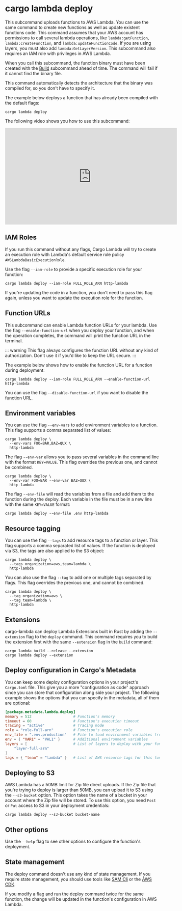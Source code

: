 # cargo lambda deploy

This subcommand uploads functions to AWS Lambda. You can use the same command to create new functions as well as update existent functions code. This command assumes that your AWS account has permissions to call several lambda operations, like `lambda:getFunction`, `lambda:createFunction`, and `lambda:updateFunctionCode`. If you are using layers, you must also add `lambda:GetLayerVersion`. This subcommand also requires an IAM role with privileges in AWS Lambda.

When you call this subcommand, the function binary must have been created with the [Build](/commands/build) subcommand ahead of time. The command will fail if it cannot find the binary file.

This command automatically detects the architecture that the binary was compiled for, so you don't have to specify it.

The example below deploys a function that has already been compiled with the default flags:

```
cargo lambda deploy
```

The following video shows you how to use this subcommand:

<iframe width="560" height="315" src="https://www.youtube.com/embed/ICUSfTorBnI" title="YouTube video player" frameborder="0" allow="accelerometer; autoplay; clipboard-write; encrypted-media; gyroscope; picture-in-picture; web-share" allowfullscreen></iframe>

## IAM Roles

If you run this command without any flags, Cargo Lambda will try to create an execution role with Lambda's default service role policy `AWSLambdaBasicExecutionRole`.

Use the flag `--iam-role` to provide a specific execution role for your function:

```
cargo lambda deploy --iam-role FULL_ROLE_ARN http-lambda
```

If you're updating the code in a function, you don't need to pass this flag again, unless you want to update the execution role for the function.

## Function URLs

This subcommand can enable Lambda function URLs for your lambda. Use the flag `--enable-function-url` when you deploy your function, and when the operation completes, the command will print the function URL in the terminal.

::: warning
This flag always configures the function URL without any kind of authorization. Don't use it if you'd like to keep the URL secure.
:::

The example below shows how to enable the function URL for a function during deployment:

```
cargo lambda deploy --iam-role FULL_ROLE_ARN --enable-function-url http-lambda
```

You can use the flag `--disable-function-url` if you want to disable the function URL.

## Environment variables

You can use the flag `--env-vars` to add environment variables to a function. This flag supports a comma separated list of values:

```
cargo lambda deploy \
  --env-vars FOO=BAR,BAZ=QUX \
  http-lambda
```

The flag `--env-var` allows you to pass several variables in the command line with the format `KEY=VALUE`. This flag overrides the previous one, and cannot be combined.

```
cargo lambda deploy \
  --env-var FOO=BAR --env-var BAZ=QUX \
  http-lambda
```

The flag `--env-file` will read the variables from a file and add them to the function during the deploy. Each variable in the file must be in a new line with the same `KEY=VALUE` format:

```
cargo lambda deploy --env-file .env http-lambda
```

## Resource tagging

You can use the flag `--tags` to add resource tags to a function or layer. This flag supports a comma separated list of values. If the function is deployed via S3, the tags are also applied to the S3 object:

```
cargo lambda deploy \
  --tags organization=aws,team=lambda \
  http-lambda
```

You can also use the flag `--tag` to add one or multiple tags separated by flags. This flag overrides the previous one, and cannot be combined.

```
cargo lambda deploy \
  --tag organization=aws \
  --tag team=lambda \
  http-lambda
```

## Extensions

cargo-lambda can deploy Lambda Extensions built in Rust by adding the `--extension` flag to the `deploy` command. This command requires you to build the extension first with the same `--extension` flag in the `build` command:

```
cargo lambda build --release --extension
cargo lambda deploy --extension
```

## Deploy configuration in Cargo's Metadata

You can keep some deploy configuration options in your project's `Cargo.toml` file. This give you a more "configuration as code" approach since you can store that configuration along side your project. The following example shows the options that you can specify in the metadata, all of them are optional:

```toml
[package.metadata.lambda.deploy]
memory = 512                   # Function's memory
timeout = 60                   # Function's execution timeout
tracing = "active"             # Tracing mode
role = "role-full-arn"         # Function's execution role
env_file = ".env.production"   # File to load environment variables from
env = { "VAR1" = "VAL1" }      # Additional environment variables
layers = [                     # List of layers to deploy with your function
    "layer-full-arn"
]
tags = { "team" = "lambda" }   # List of AWS resource tags for this function
```

## Deploying to S3

AWS Lambda has a 50MB limit for Zip file direct uploads. If the Zip file that you're trying to deploy is larger than 50MB, you can upload it to S3 using the `--s3-bucket` option. This option takes the name of a bucket in your account where the Zip file will be stored. To use this option, you need `Post` or `Put` access to S3 in your deployment credentials:

```
cargo lambda deploy --s3-bucket bucket-name
```

## Other options

Use the `--help` flag to see other options to configure the function's deployment.

## State management

The deploy command doesn't use any kind of state management. If you require state management, you should use tools like [SAM Cli](https://github.com/aws/aws-sam-cli) or the [AWS CDK](https://github.com/aws/aws-cdk).

If you modify a flag and run the deploy command twice for the same function, the change will be updated in the function's configuration in AWS Lambda.
